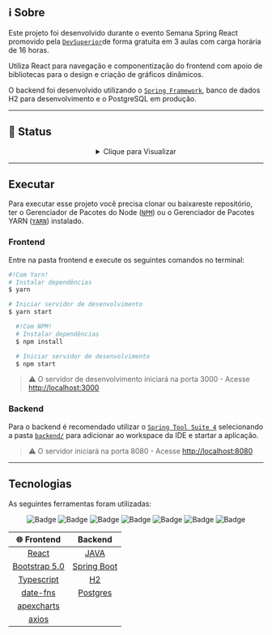 ## :information_source: Sobre

Este projeto foi desenvolvido durante o evento Semana Spring React promovido pela [`DevSuperior`](https://devsuperior.com.br)de forma gratuita em 3 aulas com carga horária de 16 horas.

Utiliza React para navegação e componentização do frontend com apoio de bibliotecas para o design e criação de gráficos dinâmicos.

O backend foi desenvolvido utilizando o [`Spring Framework`](https://spring.io), banco de dados H2 para desenvolvimento e o PostgreSQL em produção.

---
## :memo: **Status**

<div align="center">
<details>
<summary>Clique para Visualizar</summary>

|Estado|Tarefa|
|:---:|:---:|
|:heavy_check_mark:|Criar projetos backend e frontend|
|:heavy_check_mark:|Salvar os projeto no Github em monorepo|
|:heavy_check_mark:|Montar o visual estático do frontend|
|:heavy_check_mark:|Publicar o frontend no Netlify|
|:heavy_check_mark:|Modelo de domínio|
|:heavy_check_mark:|Estruturar o backend no padrão camadas|
|:heavy_check_mark:|Consulta paginada de vendas|
|:heavy_check_mark:|Consultas agrupadas para gráficos|
|:heavy_check_mark:|Implantação na nuvem|
|:heavy_check_mark:|Integrar backend e frontend|

[![Netlify Status](https://api.netlify.com/api/v1/badges/e4fbf423-3212-4874-8486-b25b53ac9b25/deploy-status)](https://app.netlify.com/sites/leandro-sds3/deploys)
![Heroku](https://heroku-badge.herokuapp.com/?app=heroku-badge&root=)

</details>
</div>

---
## **Executar**

Para executar esse projeto você precisa clonar ou baixareste repositório, ter o Gerenciador de Pacotes do Node ([`NPM`](https://www.npmjs.com/get-npm)) ou o Gerenciador de Pacotes YARN ([`YARN`](https://yarnpkg.com/getting-started)) instalado.

### **Frontend**

Entre na pasta frontend e execute os seguintes comandos no terminal:

```bash
#!Com Yarn!
# Instalar dependências
$ yarn

# Iniciar servidor de desenvolvimento
$ yarn start
```
```bash  
  #!Com NPM!
  # Instalar dependências
  $ npm install

  # Iniciar servidor de desenvolvimento
  $ npm start
  ```


> ⚠️ O servidor de desenvolvimento iniciará na porta 3000 - Acesse <http://localhost:3000>

### **Backend**

Para o backend é recomendado utilizar o [`Spring Tool Suite 4`](https://spring.io/tools) selecionando a pasta [`backend/`](backend/) para adicionar ao workspace da IDE e startar a aplicação.

> ⚠️ O servidor iniciará na porta 8080 - Acesse <http://localhost:8080>

---
## **Tecnologias**

As seguintes ferramentas foram utilizadas:

<div align="center">

![Badge]( 	https://img.shields.io/badge/TypeScript-007ACC?style=for-the-badge&logo=typescript&logoColor=white)
![Badge]( 	https://img.shields.io/badge/Java-ED8B00?style=for-the-badge&logo=java&logoColor=white)
![Badge]( 	https://img.shields.io/badge/PostgreSQL-316192?style=for-the-badge&logo=postgresql&logoColor=white)
![Badge](https://img.shields.io/badge/HTML5-E34F26?style=for-the-badge&logo=html5&logoColor=white)
![Badge](https://img.shields.io/badge/React-20232A?style=for-the-badge&logo=react&logoColor=61DAFB)
![Badge](https://img.shields.io/badge/Bootstrap-563D7C?style=for-the-badge&logo=bootstrap&logoColor=white)
![Badge](https://img.shields.io/badge/Postman-FF6C37?style=for-the-badge&logo=Postman&logoColor=white
)

|:globe_with_meridians: Frontend| Backend|
|:---:|:---:|
|[React](https://exemplo.com)|[JAVA](https://exemplo.com)|
|[Bootstrap 5.0](https://exemplo.com)|[Spring Boot](https://exemplo.com)|
|[Typescript](https://exemplo.com)|[H2](https://exemplo.com)|
|[date-fns](https://exemplo.com)|[Postgres](https://exemplo.com)|
|[apexcharts](https://exemplo.com)||
|[axios](https://exemplo.com)||

</div>
